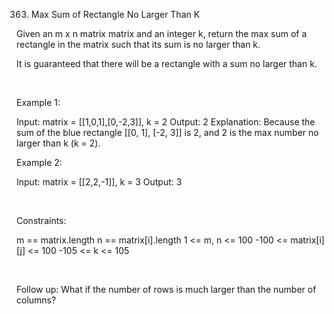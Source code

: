 363. Max Sum of Rectangle No Larger Than K

Given an m x n matrix matrix and an integer k, return the max sum of a rectangle in the matrix such that its sum is no larger than k.

It is guaranteed that there will be a rectangle with a sum no larger than k.

 

Example 1:

Input: matrix = [[1,0,1],[0,-2,3]], k = 2
Output: 2
Explanation: Because the sum of the blue rectangle [[0, 1], [-2, 3]] is 2, and 2 is the max number no larger than k (k = 2).


Example 2:

Input: matrix = [[2,2,-1]], k = 3
Output: 3


 

Constraints:

m == matrix.length
n == matrix[i].length
1 <= m, n <= 100
-100 <= matrix[i][j] <= 100
-105 <= k <= 105

 

Follow up: What if the number of rows is much larger than the number of columns?